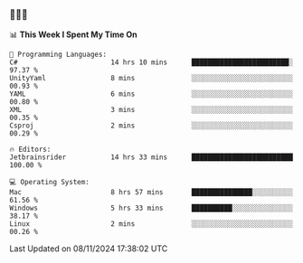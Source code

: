 ### 👋👋👋
<!--START_SECTION:waka-->
📊 **This Week I Spent My Time On** 

```text
💬 Programming Languages: 
C#                       14 hrs 10 mins      ████████████████████████░   97.37 % 
UnityYaml                8 mins              ░░░░░░░░░░░░░░░░░░░░░░░░░   00.93 % 
YAML                     6 mins              ░░░░░░░░░░░░░░░░░░░░░░░░░   00.80 % 
XML                      3 mins              ░░░░░░░░░░░░░░░░░░░░░░░░░   00.35 % 
Csproj                   2 mins              ░░░░░░░░░░░░░░░░░░░░░░░░░   00.29 % 

🔥 Editors: 
Jetbrainsrider           14 hrs 33 mins      █████████████████████████   100.00 % 

💻 Operating System: 
Mac                      8 hrs 57 mins       ███████████████░░░░░░░░░░   61.56 % 
Windows                  5 hrs 33 mins       ██████████░░░░░░░░░░░░░░░   38.17 % 
Linux                    2 mins              ░░░░░░░░░░░░░░░░░░░░░░░░░   00.26 % 
```


 Last Updated on 08/11/2024 17:38:02 UTC
<!--END_SECTION:waka-->
